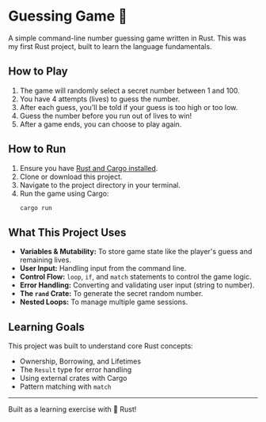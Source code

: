 # Guessing Game 🎯

A simple command-line number guessing game written in Rust. This was my first Rust project, built to learn the language fundamentals.

## How to Play

1.  The game will randomly select a secret number between 1 and 100.
2.  You have 4 attempts (lives) to guess the number.
3.  After each guess, you'll be told if your guess is too high or too low.
4.  Guess the number before you run out of lives to win!
5.  After a game ends, you can choose to play again.

## How to Run

1.  Ensure you have [Rust and Cargo installed](https://www.rust-lang.org/tools/install).
2.  Clone or download this project.
3.  Navigate to the project directory in your terminal.
4.  Run the game using Cargo:
    ```bash
    cargo run
    ```

## What This Project Uses

*   **Variables & Mutability:** To store game state like the player's guess and remaining lives.
*   **User Input:** Handling input from the command line.
*   **Control Flow:** `loop`, `if`, and `match` statements to control the game logic.
*   **Error Handling:** Converting and validating user input (string to number).
*   **The `rand` Crate:** To generate the secret random number.
*   **Nested Loops:** To manage multiple game sessions.

## Learning Goals

This project was built to understand core Rust concepts:
- Ownership, Borrowing, and Lifetimes
- The `Result` type for error handling
- Using external crates with Cargo
- Pattern matching with `match`

---
Built as a learning exercise with 🦀 Rust!